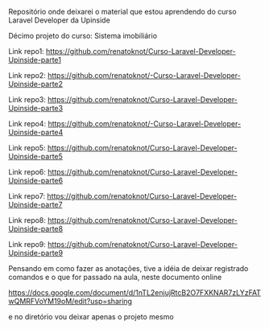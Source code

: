 Repositório onde deixarei o material que estou aprendendo do curso Laravel Developer da Upinside

Décimo projeto do curso: Sistema imobiliário

Link repo1: https://github.com/renatoknot/Curso-Laravel-Developer-Upinside-parte1

Link repo2: https://github.com/renatoknot/-Curso-Laravel-Developer-Upinside-parte2

Link repo3: https://github.com/renatoknot/Curso-Laravel-Developer-Upinside-parte3

Link repo4: https://github.com/renatoknot/-Curso-Laravel-Developer-Upinside-parte4

Link repo5: https://github.com/renatoknot/Curso-Laravel-Developer-Upinside-parte5

Link repo6: https://github.com/renatoknot/Curso-Laravel-Developer-Upinside-parte6

Link repo7: https://github.com/renatoknot/Curso-Laravel-Developer-Upinside-parte7

Link repo8: https://github.com/renatoknot/Curso-Laravel-Developer-Upinside-parte8

Link repo9: https://github.com/renatoknot/Curso-Laravel-Developer-Upinside-parte9

Pensando em como fazer as anotações, tive a idéia de deixar registrado comandos e o que for passado na aula, neste documento online

https://docs.google.com/document/d/1nTL2enjujRtcB2O7FXKNAR7zLYzFATwQMRFVoYM19oM/edit?usp=sharing

e no diretório vou deixar apenas o projeto mesmo
